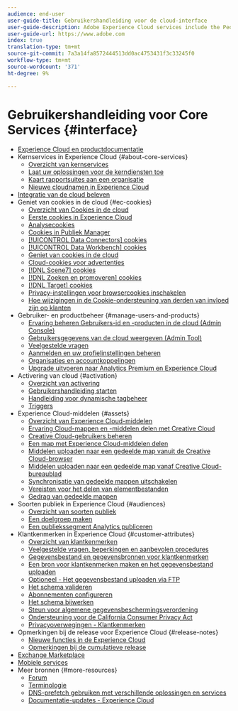```yaml
---
audience: end-user
user-guide-title: Gebruikershandleiding voor de cloud-interface
user-guide-description: Adobe Experience Cloud services include the People (Audiences and Customer Attributes), Offers, Experience Platform Launch, and Mobile Services.
user-guide-url: https://www.adobe.com
index: true
translation-type: tm+mt
source-git-commit: 7a3a14fa8572444513dd0ac4753431f3c33245f0
workflow-type: tm+mt
source-wordcount: '371'
ht-degree: 9%

---
```



# Gebruikershandleiding voor Core Services {#interface}

+ [Experience Cloud en productdocumentatie](experience-cloud.md)
+ Kernservices in Experience Cloud {#about-core-services}
   + [Overzicht van kernservices](core-services-landing.md)
   + [Laat uw oplossingen voor de kerndiensten toe](core-services/core-services.md)
   + [Kaart rapportsuites aan een organisatie](core-services/report-suite-mapping.md)
   + [Nieuwe cloudnamen in Experience Cloud](solutions-core-services.md)
+ [Integratie van de cloud beleven](marketing-cloud-integrations.md)
+ Geniet van cookies in de cloud {#ec-cookies}
   + [Overzicht van Cookies in de cloud](cookies/cookies-privacy.md)
   + [Eerste cookies in Experience Cloud](cookies/cookies-first-party.md)
   + [Analysecookies](cookies/cookies-analytics.md)
   + [Cookies in Publiek Manager](cookies/cookies-am.md)
   + [[!UICONTROL Data Connectors] cookies](cookies/cookies-dc.md)
   + [[!UICONTROL Data Workbench] cookies](cookies/cookies-insight.md)
   + [Geniet van cookies in de cloud](cookies/cookies-mc.md)
   + [Cloud-cookies voor advertenties](cookies/cookies-advertising-cloud.md)
   + [[!DNL Scene7] cookies](cookies/cookies-s7.md)
   + [[!DNL Zoeken en promoveren] cookies](cookies/cookies-snp.md)
   + [[!DNL Target] cookies](cookies/cookies-target.md)
   + [Privacy-instellingen voor browsercookies inschakelen](cookies/browser-cookie-settings.md)
   + [Hoe wijzigingen in de Cookie-ondersteuning van derden van invloed zijn op klanten](cookies/cookies-thirdparty.md)
+ Gebruiker- en productbeheer {#manage-users-and-products}
   + [Ervaring beheren Gebruikers-id en -producten in de cloud (Admin Console)](admin-getting-started/admin-getting-started.md)
   + [Gebruikersgegevens van de cloud weergeven (Admin Tool)](admin-getting-started/admin-tool-experience-cloud.md)
   + [Veelgestelde vragen](admin-getting-started/faq.md)
   + [Aanmelden en uw profielinstellingen beheren](admin-getting-started/getting-started-experience-cloud.md)
   + [Organisaties en accountkoppelingen](admin-getting-started/organizations.md)
   + [Upgrade uitvoeren naar Analytics Premium en Experience Cloud](admin-getting-started/upgrade-to-analytics-premium.md)
+ Activering van cloud {#activation}
   + [Overzicht van activering](activation/activation.md)
   + [Gebruikershandleiding starten](https://docs.adobe.com/content/help/en/launch/using/overview.html)
   + [Handleiding voor dynamische tagbeheer](https://docs.adobe.com/content/help/en/dtm/using/dtm-home.html)
   + [Triggers](activation/triggers.md)
+ Experience Cloud-middelen {#assets}
   + [Overzicht van Experience Cloud-middelen](experience-cloud-assets/experience-cloud-assets.md)
   + [Ervaring Cloud-mappen en -middelen delen met Creative Cloud](experience-cloud-assets/creative-cloud.md)
   + [Creative Cloud-gebruikers beheren](experience-cloud-assets/t-admin-add-cc-user.md)
   + [Een map met Experience Cloud-middelen delen](experience-cloud-assets/t-share-creative-cloud.md)
   + [Middelen uploaden naar een gedeelde map vanuit de Creative Cloud-browser](experience-cloud-assets/t-upload-asset-cc.md)
   + [Middelen uploaden naar een gedeelde map vanaf Creative Cloud-bureaublad](experience-cloud-assets/t-cc-asset-upload-thor.md)
   + [Synchronisatie van gedeelde mappen uitschakelen](experience-cloud-assets/t-disable-asset-sync.md)
   + [Vereisten voor het delen van elementbestanden](experience-cloud-assets/assets-file-reqs.md)
   + [Gedrag van gedeelde mappen](experience-cloud-assets/asset-behavior.md)
+ Soorten publiek in Experience Cloud {#audiences}
   + [Overzicht van soorten publiek](audience-library/audience-library.md)
   + [Een doelgroep maken](audience-library/t-audience-create.md)
   + [Een publiekssegment Analytics publiceren](audience-library/t-publish-audience-segment.md)
+ Klantkenmerken in Experience Cloud {#customer-attributes}
   + [Overzicht van klantkenmerken](attributes/attributes.md)
   + [Veelgestelde vragen, beperkingen en aanbevolen procedures](attributes/faq-crs.md)
   + [Gegevensbestand en gegevensbronnen voor klantkenmerken](attributes/crs-data-file.md)
   + [Een bron voor klantkenmerken maken en het gegevensbestand uploaden](attributes/t-crs-usecase.md)
   + [Optioneel - Het gegevensbestand uploaden via FTP](attributes/t-upload-attributes-ftp.md)
   + [Het schema valideren](attributes/validate-schema.md)
   + [Abonnementen configureren](attributes/subscription.md)
   + [Het schema bijwerken](attributes/t-update-schema.md)
   + [Steun voor algemene gegevensbeschermingsverordening](attributes/gdpr.md)
   + [Ondersteuning voor de California Consumer Privacy Act](attributes/ccpa.md)
   + [Privacyoverwegingen - Klantkenmerken](attributes/privacy-mac.md)
+ Opmerkingen bij de release voor Experience Cloud {#release-notes}
   + [Nieuwe functies in de Experience Cloud](https://docs.adobe.com/content/help/nl-NL/release-notes/experience-cloud/current.html)
   + [Opmerkingen bij de cumulatieve release](marketing-cloud-interface/release-notes.md)
+ [Exchange Marketplace](exchange.md)
+ [Mobiele services](https://docs.adobe.com/content/help/en/mobile-services/using/home.html)
+ Meer bronnen {#more-resources}
   + [Forum](https://forums.adobe.com/community/experience-cloud)
   + [Terminologie](terms.md)
   + [DNS-prefetch gebruiken met verschillende oplossingen en services](dns-prefetch.md)
   + [Documentatie-updates - Experience Cloud](doc-updates.md)
